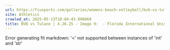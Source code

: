 ```yaml
---
url: https://fiusports.com/galleries/womens-beach-volleyball/bvb-vs-tulane-4-26-25/image-9/358/62873
site: Athletics
crawled_at: 2025-05-13T10:04:43.096069
title: BVB vs Tulane | 4.26.25 - Image 9:  - Florida International University
---
```


Error generating fit markdown: '<' not supported between instances of 'int' and 'str'